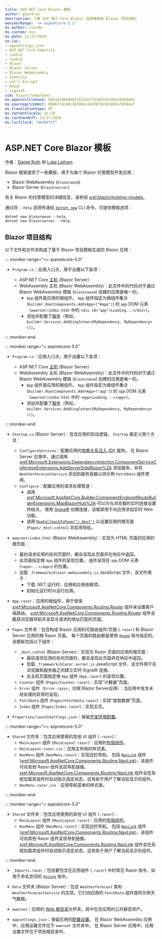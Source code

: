 ```yaml
---
title: ASP.NET Core Blazor 模板
author: guardrex
description: 了解 ASP.NET Core Blazor 应用模板和 Blazor 项目结构。
monikerRange: '>= aspnetcore-3.1'
ms.author: riande
ms.custom: mvc
ms.date: 11/17/2020
no-loc:
- appsettings.json
- ASP.NET Core Identity
- cookie
- Cookie
- Blazor
- Blazor Server
- Blazor WebAssembly
- Identity
- Let's Encrypt
- Razor
- SignalR
uid: blazor/templates
ms.openlocfilehash: 602ad2908d607703a3b77b2047d51d912645b043
ms.sourcegitcommit: 8b867c4cb0c3b39bbc4d2d87815610d2ef858ae7
ms.translationtype: HT
ms.contentlocale: zh-CN
ms.lasthandoff: 11/17/2020
ms.locfileid: "94703717"
---
```

# <a name="aspnet-core-no-locblazor-templates"></a>ASP.NET Core Blazor 模板

作者：[Daniel Roth](https://github.com/danroth27) 和 [Luke Latham](https://github.com/guardrex)

Blazor 框架提供了一些模板，用于为每个 Blazor 托管模型开发应用：

* Blazor WebAssembly (`blazorwasm`)
* Blazor Server (`blazorserver`)

有关 Blazor 的托管模型的详细信息，请参阅 <xref:blazor/hosting-models>。

通过将 `--help` 选项传递给 [`dotnet new`](/dotnet/core/tools/dotnet-new) CLI 命令，可提供模板选项：

```dotnetcli
dotnet new blazorwasm --help
dotnet new blazorserver --help
```

## <a name="no-locblazor-project-structure"></a>Blazor 项目结构

以下文件和文件夹构成了基于 Blazor 项目模板生成的 Blazor 应用：

::: moniker range=">= aspnetcore-5.0"

* `Program.cs`：应用入口点，用于设置以下各项：

  * ASP.NET Core [主机](xref:fundamentals/host/generic-host) (Blazor Server)
  * WebAssembly 主机 (Blazor WebAssembly)：此文件中的代码对于通过 Blazor WebAssembly 模板 (`blazorwasm`) 创建的应用是唯一的。
    * `App` 组件是应用的根组件。 `App` 组件指定为根组件集合 (`builder.RootComponents.Add<App>("#app")`) 的 `app` DOM 元素（`wwwroot/index.html` 中的 `<div id="app">Loading...</div>`）。
    * 添加并配置了[服务](xref:blazor/fundamentals/dependency-injection)（例如，`builder.Services.AddSingleton<IMyDependency, MyDependency>()`）。

::: moniker-end

::: moniker range="< aspnetcore-5.0"

* `Program.cs`：应用入口点，用于设置以下各项：

  * ASP.NET Core [主机](xref:fundamentals/host/generic-host) (Blazor Server)
  * WebAssembly 主机 (Blazor WebAssembly)：此文件中的代码对于通过 Blazor WebAssembly 模板 (`blazorwasm`) 创建的应用是唯一的。
    * `App` 组件是应用的根组件。 `App` 组件指定为根组件集合 (`builder.RootComponents.Add<App>("app")`) 的 `app` DOM 元素（`wwwroot/index.html` 中的 `<app>Loading...</app>`）。
    * 添加并配置了[服务](xref:blazor/fundamentals/dependency-injection)（例如，`builder.Services.AddSingleton<IMyDependency, MyDependency>()`）。

::: moniker-end

* `Startup.cs` (Blazor Server)：包含应用的启动逻辑。 `Startup` 类定义两个方法：

  * `ConfigureServices`：配置应用的[依赖关系注入 (DI)](xref:fundamentals/dependency-injection) 服务。 在 Blazor Server 应用中，通过调用 <xref:Microsoft.Extensions.DependencyInjection.ComponentServiceCollectionExtensions.AddServerSideBlazor%2A> 添加服务，并将 `WeatherForecastService` 添加到服务容器以供示例 `FetchData` 组件使用。
  * `Configure`：配置应用的请求处理管道：
    * 调用 <xref:Microsoft.AspNetCore.Builder.ComponentEndpointRouteBuilderExtensions.MapBlazorHub%2A> 可以为与浏览器的实时连接设置终结点。 使用 [SignalR](xref:signalr/introduction) 创建连接，该框架用于向应用添加实时 Web 功能。
    * 调用 [`MapFallbackToPage("/_Host")`](xref:Microsoft.AspNetCore.Builder.RazorPagesEndpointRouteBuilderExtensions.MapFallbackToPage*) 以设置应用的根页面 (`Pages/_Host.cshtml`) 并启用导航。

* `wwwroot/index.html` (Blazor WebAssembly)：实现为 HTML 页面的应用的根页面：
  * 最初请求应用的任何页面时，都会呈现此页面并在响应中返回。
  * 此页面指定根 `App` 组件的呈现位置。 组件呈现在 `app` DOM 元素 (`<app>...</app>`) 的位置。
  * 加载 `_framework/blazor.webassembly.js` JavaScript 文件，该文件用于：
    * 下载 .NET 运行时、应用和应用依赖项。
    * 初始化运行时以运行应用。

* `App.razor`：应用的根组件，用于使用 <xref:Microsoft.AspNetCore.Components.Routing.Router> 组件来设置客户端路由。 <xref:Microsoft.AspNetCore.Components.Routing.Router> 组件会截获浏览器导航并呈现与请求的地址匹配的页面。

* `Pages` 文件夹：包含构成 Blazor 应用的可路由组件/页面 (`.razor`) 和 Blazor Server 应用的根 Razor 页面。 每个页面的路由都是使用 [`@page`](xref:mvc/views/razor#page) 指令指定的。 该模板包括以下组件：
  * `_Host.cshtml` (Blazor Server)：实现为 Razor 页面的应用的根页面：
    * 最初请求应用的任何页面时，都会呈现此页面并在响应中返回。
    * 加载 `_framework/blazor.server.js` JavaScript 文件，该文件用于在浏览器和服务器之间建立实时 SignalR 连接。
    * 此主机页面指定根 `App` 组件 (`App.razor`) 的呈现位置。
  * `Counter` 组件 (`Pages/Counter.razor`)：实现“计数器”页面。
  * `Error` 组件（`Error.razor`，仅限 Blazor Server应用）：当应用中发生未经处理的异常时呈现。
  * `FetchData` 组件 (`Pages/FetchData.razor`)：实现“提取数据”页面。
  * `Index` 组件 (`Pages/Index.razor`)：实现主页。
  
* `Properties/launchSettings.json`：保留[开发环境配置](xref:fundamentals/environments#development-and-launchsettingsjson)。

::: moniker range=">= aspnetcore-5.0"

* `Shared` 文件夹：包含应用使用的其他 UI 组件 (`.razor`)：
  * `MainLayout` 组件 (`MainLayout.razor`)：应用的[布局组件](xref:blazor/layouts)。
  * `MainLayout.razor.css`：应用主布局的样式表。
  * `NavMenu` 组件 (`NavMenu.razor`)：实现边栏导航。 包括 [`NavLink`](xref:blazor/fundamentals/routing#navlink-component) 组件 (<xref:Microsoft.AspNetCore.Components.Routing.NavLink>)，该组件可向其他 Razor 组件呈现导航链接。 <xref:Microsoft.AspNetCore.Components.Routing.NavLink> 组件会在系统加载其组件时自动指示选定状态，这有助于用户了解当前显示的组件。
  * `NavMenu.razor.css`：应用导航菜单的样式表。

::: moniker-end

::: moniker range="< aspnetcore-5.0"

* `Shared` 文件夹：包含应用使用的其他 UI 组件 (`.razor`)：
  * `MainLayout` 组件 (`MainLayout.razor`)：应用的[布局组件](xref:blazor/layouts)。
  * `NavMenu` 组件 (`NavMenu.razor`)：实现边栏导航。 包括 [`NavLink`](xref:blazor/fundamentals/routing#navlink-component) 组件 (<xref:Microsoft.AspNetCore.Components.Routing.NavLink>)，该组件可向其他 Razor 组件呈现导航链接。 <xref:Microsoft.AspNetCore.Components.Routing.NavLink> 组件会在系统加载其组件时自动指示选定状态，这有助于用户了解当前显示的组件。
  
::: moniker-end

* `_Imports.razor`：包括要包含在应用组件 (`.razor`) 中的常见 Razor 指令，如用于命名空间的 [`@using`](xref:mvc/views/razor#using) 指令。

* `Data` 文件夹 (Blazor Server)：包含 `WeatherForecast` 类和 `WeatherForecastService` 的实现，它们向应用的 `FetchData` 组件提供示例天气数据。

* `wwwroot`：应用的 [Web 根目录](xref:fundamentals/index#web-root)文件夹，其中包含应用的公共静态资产。

* `appsettings.json`：保留应用的[配置设置](xref:blazor/fundamentals/configuration)。 在 Blazor WebAssembly 应用中，应用设置文件位于 `wwwroot` 文件夹中。 在 Blazor Server 应用中，应用设置文件位于项目根目录中。
